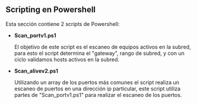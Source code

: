 ## Scripting en Powershell

Esta sección contiene 2 scripts de Powershell:

- **Scan_portv1.ps1**

	El objetivo de este script es el escaneo de equipos activos en la subred, para esto el script determina el "gateway", rango de subred, y con un ciclo validamos hosts activos en la subred.

- **Scan_alivev2.ps1**

	 Utilizando un array de los puertos más comunes el script realiza un escaneo de puertos en una dirección ip particular, este script utiliza partes de "Scan_portv1.ps1" para realizar el escaneo de los puertos.
